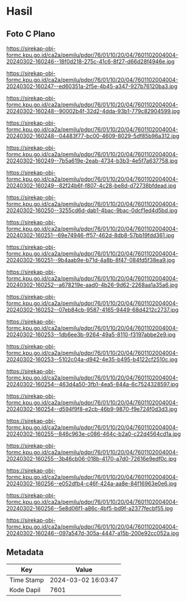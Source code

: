 # Hasil

## Foto C Plano

https://sirekap-obj-formc.kpu.go.id/ca2a/pemilu/pdpr/76/01/10/20/04/7601102004004-20240302-160246--18f0d218-275c-41c6-8f27-d66d28f4946e.jpg

https://sirekap-obj-formc.kpu.go.id/ca2a/pemilu/pdpr/76/01/10/20/04/7601102004004-20240302-160247--ed60351a-2f5e-4b45-a347-927b76120ba3.jpg

https://sirekap-obj-formc.kpu.go.id/ca2a/pemilu/pdpr/76/01/10/20/04/7601102004004-20240302-160248--90002b4f-32d2-4dda-93b1-779c82904599.jpg

https://sirekap-obj-formc.kpu.go.id/ca2a/pemilu/pdpr/76/01/10/20/04/7601102004004-20240302-160248--04483f77-bc00-4609-8029-5df85b96a312.jpg

https://sirekap-obj-formc.kpu.go.id/ca2a/pemilu/pdpr/76/01/10/20/04/7601102004004-20240302-160249--7b5a619e-2eab-4734-b3b3-4e5f7a637758.jpg

https://sirekap-obj-formc.kpu.go.id/ca2a/pemilu/pdpr/76/01/10/20/04/7601102004004-20240302-160249--82f24b6f-f807-4c28-be8d-d72738bfdead.jpg

https://sirekap-obj-formc.kpu.go.id/ca2a/pemilu/pdpr/76/01/10/20/04/7601102004004-20240302-160250--3255cd6d-dab1-4bac-9bac-0dcf1ed4d5bd.jpg

https://sirekap-obj-formc.kpu.go.id/ca2a/pemilu/pdpr/76/01/10/20/04/7601102004004-20240302-160251--69e74946-ff57-462d-8db8-57bb19fdd361.jpg

https://sirekap-obj-formc.kpu.go.id/ca2a/pemilu/pdpr/76/01/10/20/04/7601102004004-20240302-160251--9b4aab9e-b71d-4a8b-8f47-084fd5f38ea9.jpg

https://sirekap-obj-formc.kpu.go.id/ca2a/pemilu/pdpr/76/01/10/20/04/7601102004004-20240302-160252--a678219e-aad0-4b26-9d62-2268aa1a35a6.jpg

https://sirekap-obj-formc.kpu.go.id/ca2a/pemilu/pdpr/76/01/10/20/04/7601102004004-20240302-160252--07eb84cb-9587-4165-9449-68d4212c2737.jpg

https://sirekap-obj-formc.kpu.go.id/ca2a/pemilu/pdpr/76/01/10/20/04/7601102004004-20240302-160253--1db6ee3b-9264-49a5-8110-f3197abbe2e9.jpg

https://sirekap-obj-formc.kpu.go.id/ca2a/pemilu/pdpr/76/01/10/20/04/7601102004004-20240302-160253--5102c04a-d942-4e35-b495-b4122cf2510c.jpg

https://sirekap-obj-formc.kpu.go.id/ca2a/pemilu/pdpr/76/01/10/20/04/7601102004004-20240302-160254--463d4a50-3fb1-4ea5-844a-6c7524328597.jpg

https://sirekap-obj-formc.kpu.go.id/ca2a/pemilu/pdpr/76/01/10/20/04/7601102004004-20240302-160254--d594f9f8-e2cb-46b9-9870-f9e724f0d3d3.jpg

https://sirekap-obj-formc.kpu.go.id/ca2a/pemilu/pdpr/76/01/10/20/04/7601102004004-20240302-160255--846c963e-c086-464c-b2a0-c22d4564cd1a.jpg

https://sirekap-obj-formc.kpu.go.id/ca2a/pemilu/pdpr/76/01/10/20/04/7601102004004-20240302-160255--3b46cb06-018b-4170-a7d0-72616e9edf0c.jpg

https://sirekap-obj-formc.kpu.go.id/ca2a/pemilu/pdpr/76/01/10/20/04/7601102004004-20240302-160256--e052dfb4-c46f-424a-aa8e-84f16963e0e6.jpg

https://sirekap-obj-formc.kpu.go.id/ca2a/pemilu/pdpr/76/01/10/20/04/7601102004004-20240302-160256--5e8d06f1-a86c-4bf5-bd9f-a2377fecbf55.jpg

https://sirekap-obj-formc.kpu.go.id/ca2a/pemilu/pdpr/76/01/10/20/04/7601102004004-20240302-160246--097a547d-305a-4447-a15b-200e92cc052a.jpg


## Metadata

| Key        | Value               |
| ---------- | ------------------- |
| Time Stamp | 2024-03-02 16:03:47 |
| Kode Dapil | 7601                |



